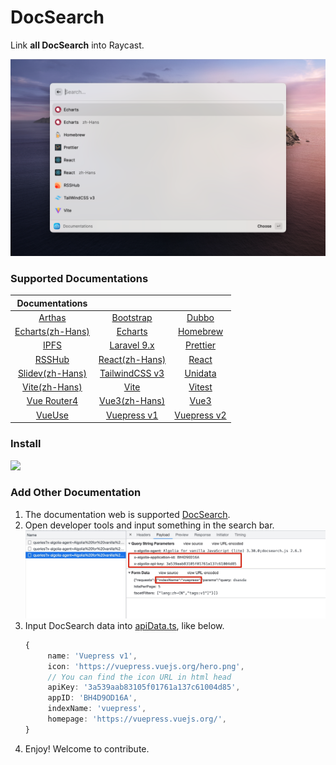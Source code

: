 # DocSearch

Link **all DocSearch** into Raycast.

![interface](./metadata/docsearch-1.png)

### Supported Documentations

|                        Documentations                        |                                                     |                                               |
| :----------------------------------------------------------: | :-------------------------------------------------: | :-------------------------------------------: |
|             [Arthas](https://arthas.aliyun.com/)             |       [Bootstrap](https://getbootstrap.com/)        |      [Dubbo](https://dubbo.apache.org/)       |
| [Echarts(zh-Hans)](https://echarts.apache.org/zh/index.html) | [Echarts](https://echarts.apache.org/en/index.html) |         [Homebrew](https://brew.sh/)          |
|               [IPFS](https://docs.ipfs.tech/)                |         [Laravel 9.x](https://laravel.com/)         |       [Prettier](https://prettier.io/)        |
|              [RSSHub](https://docs.rsshub.app/)              |   [React(zh-Hans)](https://zh-hans.reactjs.org/)    |         [React](https://reactjs.org/)         |
|            [Slidev(zh-Hans)](https://cn.sli.dev/)            |     [TailwindCSS v3](https://tailwindcss.com/)      |        [Unidata](https://unidata.app/)        |
|           [Vite(zh-Hans)](https://cn.vitejs.dev/)            |             [Vite](https://vitejs.dev/)             |         [Vitest](https://vitest.dev/)         |
|           [Vue Router4](https://router.vuejs.org/)           |         [Vue3(zh-Hans)](https://vuejs.org/)         |          [Vue3](https://vuejs.org/)           |
|                [VueUse](https://vueuse.org/)                 |     [Vuepress v1](https://vuepress.vuejs.org/)      | [Vuepress v2](https://v2.vuepress.vuejs.org/) |

### Install

<a title="Install DocSearch Raycast Extension" href="https://www.raycast.com/Fatpandac/docsearch#install">
   <img height="64" style="height: 64px" src="https://assets.raycast.com/Fatpandac/docsearch/install_button@2x.png">
</a>

### Add Other Documentation

1. The documentation web is supported [DocSearch](https://docsearch.camunda.com/).
2. Open developer tools and input something in the search bar.
   ![developer_tools](./assets/developer_tools.jpg)
3. Input DocSearch data into [apiData.ts](/src/algolia/apiData.ts), like below.
   ```ts
   {
        name: 'Vuepress v1',
        icon: 'https://vuepress.vuejs.org/hero.png',
        // You can find the icon URL in html head
        apiKey: '3a539aab83105f01761a137c61004d85',
        appID: 'BH4D9OD16A',
        indexName: 'vuepress',
        homepage: 'https://vuepress.vuejs.org/',
   }
   ```
4. Enjoy! Welcome to contribute.

